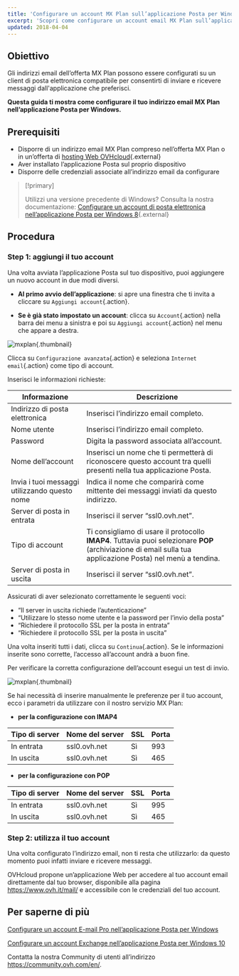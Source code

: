 ```yaml
---
title: 'Configurare un account MX Plan sull’applicazione Posta per Windows 10'
excerpt: 'Scopri come configurare un account email MX Plan sull’applicazione Posta per Windows'
updated: 2018-04-04
---
```


## Obiettivo

Gli indirizzi email dell’offerta MX Plan possono essere configurati su un client di posta elettronica compatibile per consentirti di inviare e ricevere messaggi dall'applicazione che preferisci.

**Questa guida ti mostra come configurare il tuo indirizzo email MX Plan nell’applicazione Posta per Windows.**

## Prerequisiti

- Disporre di un indirizzo email MX Plan compreso nell’offerta MX Plan o in un’offerta di [hosting Web OVHcloud](https://www.ovhcloud.com/it/web-hosting/){.external}
- Aver installato l’applicazione Posta sul proprio dispositivo
- Disporre delle credenziali associate all’indirizzo email da configurare

> [!primary]
>
> Utilizzi una versione precedente di Windows? Consulta la nostra documentazione: [Configurare un account di posta elettronica nell’applicazione Posta per Windows 8](/pages/web_cloud/email_and_collaborative_solutions/mx_plan/how_to_configure_windows_10){.external}
>

## Procedura

### Step 1: aggiungi il tuo account

Una volta avviata l’applicazione Posta sul tuo dispositivo, puoi aggiungere un nuovo account in due modi diversi.

- **Al primo avvio dell’applicazione**: si apre una finestra che ti invita a cliccare su `Aggiungi account`{.action}.

- **Se è già stato impostato un account**: clicca su `Account`{.action} nella barra dei menu a sinistra e poi su `Aggiungi account`{.action} nel menu che appare a destra.

![mxplan](images/configuration-mail-windows-step1.png){.thumbnail}

Clicca su `Configurazione avanzata`{.action} e seleziona `Internet email`{.action} come tipo di account.

Inserisci le informazioni richieste:

|Informazione|Descrizione|
|---|---|
|Indirizzo di posta elettronica|Inserisci l’indirizzo email completo.|
|Nome utente|Inserisci l’indirizzo email completo.|
|Password|Digita la password associata all’account.|
|Nome dell’account|Inserisci un nome che ti permetterà di riconoscere questo account tra quelli presenti nella tua applicazione Posta.|
|Invia i tuoi messaggi utilizzando questo nome|Indica il nome che comparirà come mittente dei messaggi inviati da questo indirizzo.|
|Server di posta in entrata|Inserisci il server “ssl0.ovh.net”.|
|Tipo di account|Ti consigliamo di usare il protocollo **IMAP4**. Tuttavia puoi selezionare **POP** (archiviazione di email sulla tua applicazione Posta) nel menù a tendina.|
|Server di posta in uscita|Inserisci il server “ssl0.ovh.net”.|

Assicurati di aver selezionato correttamente le seguenti voci:

- “Il server in uscita richiede l’autenticazione”
- “Utilizzare lo stesso nome utente e la password per l’invio della posta”
- “Richiedere il protocollo SSL per la posta in entrata”
- “Richiedere il protocollo SSL per la posta in uscita”

Una volta inseriti tutti i dati, clicca su `Continua`{.action}. Se le informazioni inserite sono corrette, l’accesso all’account andrà a buon fine.

Per verificare la corretta configurazione dell’account esegui un test di invio.

![mxplan](images/configuration-mail-windows-step2.png){.thumbnail}

Se hai necessità di inserire manualmente le preferenze per il tuo account, ecco i parametri da utilizzare con il nostro servizio MX Plan: 

- **per la configurazione con IMAP4**

|Tipo di server |Nome del server|SSL|Porta|
|---|---|---|---|
|In entrata|ssl0.ovh.net|Sì|993|
|In uscita|ssl0.ovh.net|Sì|465|

- **per la configurazione con POP**

|Tipo di server |Nome del server|SSL|Porta|
|---|---|---|---|
|In entrata|ssl0.ovh.net|Sì|995|
|In uscita|ssl0.ovh.net|Sì|465|

### Step 2: utilizza il tuo account

Una volta configurato l’indirizzo email, non ti resta che utilizzarlo: da questo momento puoi infatti inviare e ricevere messaggi.

OVHcloud propone un’applicazione Web per accedere al tuo account email direttamente dal tuo browser, disponibile alla pagina <https://www.ovh.it/mail/> e accessibile con le credenziali del tuo account.
 
## Per saperne di più

[Configurare un account E-mail Pro nell’applicazione Posta per Windows](/pages/web_cloud/email_and_collaborative_solutions/email_pro/how_to_configure_windows_10)

[Configurare un account Exchange nell’applicazione Posta per Windows 10](/pages/web_cloud/email_and_collaborative_solutions/microsoft_exchange/how_to_configure_windows_10)

Contatta la nostra Community di utenti all’indirizzo <https://community.ovh.com/en/>.
